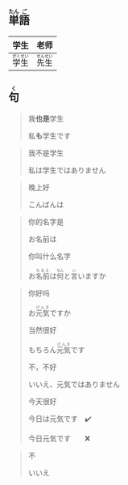 ## <ruby><rb>単</rb><rt>たん</rt></ruby><ruby><rb>語</rb><rt>ご</rt></ruby>

| 学生                                        | 老师                                        |
| ------------------------------------------- | ------------------------------------------- |
| <ruby><rb>学生</rb><rt>がくせい</rt></ruby> | <ruby><rb>先生</rb><rt>せんせい</rt></ruby> |



## <ruby><rb>句</rb><rt>く</rt></ruby>

> 我**也是**学生
>
> 私**も**学生です

> 我不是学生
>
> 私は学生ではありません

> 晚上好
>
> こんばんは

> 你的名字是
>
> お名前は
>
> 你叫什么名字
>
> お<ruby><rb>名前</rb><rt>なまえ</rt></ruby>は<ruby><rb>何</rb><rt>なん</rt></ruby>と<ruby><rb>言</rb><rt>い</rt></ruby>いますか

> 你好吗
>
> お<ruby><rb>元気</rb><rt>げんき</rt></ruby>ですか
>
> 当然很好
>
> もちろん<ruby><rb>元気</rb><rt>げんき</rt></ruby>です
>
> 不，不好
>
> いいえ、元気ではありません
>
> 
>
> 今天很好
>
> 今日は元気です　✔️
>
> 今日元気です　　❌

> 不
>
> いいえ